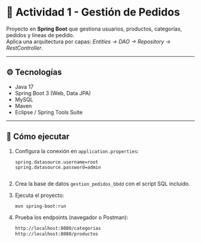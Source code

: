 # 🧩 Actividad 1 - Gestión de Pedidos

Proyecto en **Spring Boot** que gestiona usuarios, productos, categorías, pedidos y líneas de pedido.  
Aplica una arquitectura por capas: *Entities → DAO → Repository → RestController*.

---

## ⚙️ Tecnologías

- Java 17  
- Spring Boot 3 (Web, Data JPA)  
- MySQL  
- Maven  
- Eclipse / Spring Tools Suite

---

## 🚀 Cómo ejecutar

1. Configura la conexión en `application.properties`:
   ```properties
   spring.datasource.username=root
   spring.datasource.password=admin


2. Crea la base de datos `gestion_pedidos_bbdd` con el script SQL incluido.  

3. Ejecuta el proyecto:
   ```bash
   mvn spring-boot:run

4. Prueba los endpoints (navegador o Postman):
   ```bash
   http://localhost:8080/categorias
   http://localhost:8080/productos

